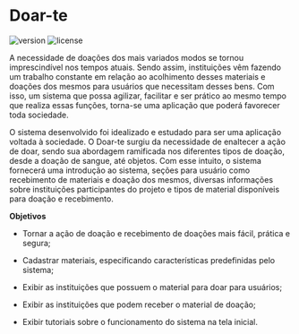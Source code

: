# Doar-te

![version](https://img.shields.io/badge/version-1.0.0-blue.svg) ![license](https://img.shields.io/badge/license-MIT-blue.svg)


A necessidade de doações dos mais variados modos se tornou imprescindível nos tempos atuais. Sendo assim, instituições vêm fazendo um trabalho constante em relação ao acolhimento desses materiais e doações dos mesmos para usuários que necessitam desses bens. Com isso, um sistema que possa agilizar, facilitar e ser prático ao mesmo tempo que realiza essas funções, torna-se uma aplicação que poderá favorecer toda sociedade.

O sistema desenvolvido foi idealizado e estudado para ser uma aplicação voltada à sociedade. O Doar-te surgiu da necessidade de enaltecer a ação de doar, sendo sua abordagem ramificada nos diferentes tipos de doação, desde a doação de sangue, até objetos. Com esse intuito, o sistema fornecerá uma introdução ao sistema, seções para usuário como recebimento de materiais e doação dos mesmos, diversas informações sobre instituições participantes do projeto e tipos de material disponíveis para doação e recebimento.



**Objetivos**

- Tornar a ação de doação e recebimento de doações mais fácil, prática e segura;

- Cadastrar materiais, especificando características predefinidas pelo sistema;

- Exibir as instituições que possuem o material para doar para usuários;

- Exibir as instituições que podem receber o material de doação;

- Exibir tutoriais sobre o funcionamento do sistema na tela inicial.
